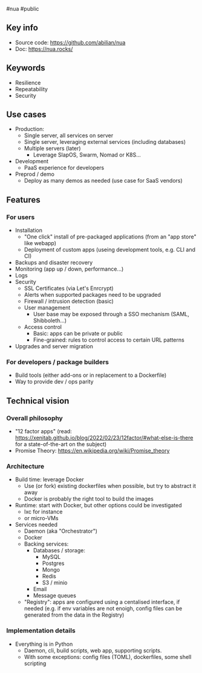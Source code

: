 #nua #public

## Key info
- Source code: <https://github.com/abilian/nua>
- Doc: <https://nua.rocks/>

## Keywords
- Resilience
- Repeatability
- Security

## Use cases
- Production:
	- Single server, all services on server
	- Single server, leveraging external services (including databases)
	- Multiple servers (later)
		- Leverage SlapOS, Swarm, Nomad or K8S...
- Development
	- PaaS experience for developers
- Preprod / demo
	- Deploy as many demos as needed (use case for SaaS vendors)

## Features

### For users
- Installation
    - "One click" install of pre-packaged applications (from an "app store" like webapp)
    - Deployment of custom apps (useing development tools, e.g. CLI and CI)
- Backups and disaster recovery
- Monitoring (app up / down, performance...)
- Logs
- Security
    - SSL Certificates (via Let's Enrcrypt)
    - Alerts when supported packages need to be upgraded
    - Firewall / intrusion detection (basic)
    - User management
        - User base may be exposed through a SSO mechanism (SAML, Shibboleth...)
    - Access control
        - Basic: apps can be private or public
        - Fine-grained: rules to control access to certain URL patterns
- Upgrades and server migration

### For developers / package builders
- Build tools (either add-ons or in replacement to a Dockerfile)
- Way to provide dev / ops parity

## Technical vision
### Overall philosophy
- "12 factor apps" (read: https://xenitab.github.io/blog/2022/02/23/12factor/#what-else-is-there for a state-of-the-art on the subject)
- Promise Theory: <https://en.wikipedia.org/wiki/Promise_theory>

### Architecture
- Build time: leverage Docker
    - Use (or fork) existing dockerfiles when possible, but try to abstract it away
    - Docker is probably the right tool to build the images
- Runtime: start with Docker, but other options could be investigated
    - lxc for instance
    - or micro-VMs
- Services needed
    - Daemon (aka "Orchestrator")
    - Docker
    - Backing services:
        - Databases / storage: 
            - MySQL
            - Postgres
            - Mongo
            - Redis
            - S3 / minio
        - Email
        - Message queues
    - "Registry": apps are configured using a centalised interface, if needed (e.g. if env variables are not enoigh, config files can be generated from the data in the Registry)

### Implementation details
- Everything is in Python
    - Daemon, cli, build scripts, web app, supporting scripts.
    - With some exceptions: config files (TOML), dockerfiles, some shell scripting

